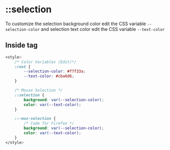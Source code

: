 # ::selection
To customize the selection background color edit the CSS variable `--selection-color` and selection text color edit the CSS variable `--text-color`

## Inside <head> tag
```CSS
<style>
    /* Color Variables (Edit)*/
    :root {
        --selection-color: #f7f33a;
        --text-color: #cba6d6;
    }

    /* Mouse Selection */
    ::selection {
        background: var(--selection-color);
        color: var(--text-color);
    }

    ::-moz-selection {
        /* Code for Firefox */
        background: var(--selection-color);
        color: var(--text-color);
    }
</style>
```




